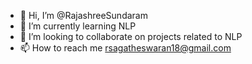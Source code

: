 - 👋 Hi, I’m @RajashreeSundaram
- 🌱 I’m currently learning NLP
- 💞️ I’m looking to collaborate on projects related to NLP
- 📫 How to reach me rsagatheswaran18@gmail.com

<!---
RajashreeSundaram/RajashreeSundaram is a ✨ special ✨ repository because its `README.md` (this file) appears on your GitHub profile.
You can click the Preview link to take a look at your changes.
--->
